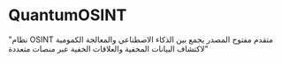 # QuantumOSINT
"نظام OSINT متقدم مفتوح المصدر يجمع بين الذكاء الاصطناعي والمعالجة الكمومية لاكتشاف البيانات المخفية والعلاقات الخفية عبر منصات متعددة"
